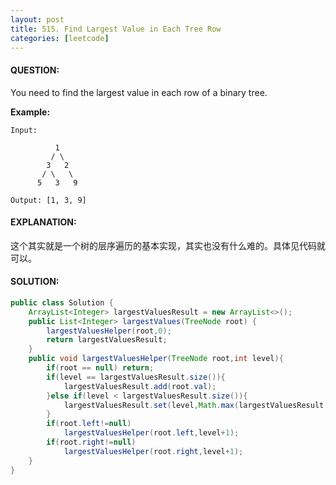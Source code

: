```yaml
---
layout: post
title: 515. Find Largest Value in Each Tree Row
categories: [leetcode]
---
```


#### QUESTION:

You need to find the largest value in each row of a binary tree.

**Example:**

```
Input: 

          1
         / \
        3   2
       / \   \  
      5   3   9 

Output: [1, 3, 9]
```

#### EXPLANATION:

这个其实就是一个树的层序遍历的基本实现，其实也没有什么难的。具体见代码就可以。

#### SOLUTION:

```JAVA
public class Solution {
    ArrayList<Integer> largestValuesResult = new ArrayList<>();
    public List<Integer> largestValues(TreeNode root) {
        largestValuesHelper(root,0);
        return largestValuesResult;
    }
    public void largestValuesHelper(TreeNode root,int level){
        if(root == null) return;
        if(level == largestValuesResult.size()){
            largestValuesResult.add(root.val);
        }else if(level < largestValuesResult.size()){
            largestValuesResult.set(level,Math.max(largestValuesResult.get(level),root.val));
        }
        if(root.left!=null)
            largestValuesHelper(root.left,level+1);
        if(root.right!=null)
            largestValuesHelper(root.right,level+1);
    }
}
```

